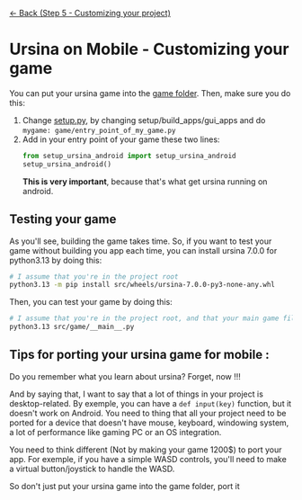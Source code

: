 [<- Back (Step 5 - Customizing your project)](/docs/step5/main.md)
# Ursina on Mobile - Customizing your game

You can put your ursina game into the [game folder](/src/game). Then, make sure you do this:

1) Change [setup.py](/src/setup.py), by changing setup/build_apps/gui_apps and do `mygame: game/entry_point_of_my_game.py`
2) Add in your entry point of your game these two lines:
    ```python
    from setup_ursina_android import setup_ursina_android
    setup_ursina_android()
    ```
    **This is very important**, because that's what get ursina running on android.

## Testing your game
As you'll see, building the game takes time. So, if you want to test your game without building you app each time, you can install ursina 7.0.0 for python3.13 by doing this:

```bash
# I assume that you're in the project root
python3.13 -m pip install src/wheels/ursina-7.0.0-py3-none-any.whl
```

Then, you can test your game by doing this:
```bash
# I assume that you're in the project root, and that your main game file is game/__main__.py
python3.13 src/game/__main__.py
```

## Tips for porting your ursina game for mobile :
Do you remember what you learn about ursina? Forget, now !!!

And by saying that, I want to say that a lot of things in your project is desktop-related. By exemple, you can have a `def input(key)` function, but it doesn't work on Android.
You need to thing that all your project need to be ported for a device that doesn't have mouse, keyboard, windowing system, a lot of performance like gaming PC or an OS integration.

You need to think different (Not by making your game 1200$) to port your app. For exemple, if you have a simple WASD controls, you'll need to make a virtual button/joystick to handle the WASD. 

So don't just put your ursina game into the game folder, port it